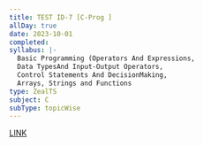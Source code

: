 ```yaml
---
title: TEST ID-7 [C-Prog ]
allDay: true
date: 2023-10-01
completed: 
syllabus: |-
  Basic Programming (Operators And Expressions, 
  Data TypesAnd Input-Output Operators, 
  Control Statements And DecisionMaking, 
  Arrays, Strings and Functions
type: ZealTS
subject: C
subType: topicWise
---
```

[LINK](https://uxkhzfstdjcborfuyyknhkhbyfnskrywvveioufkbjkupomnptjwvhbavkysuhi.vercel.app/solution.html?testId=623af8b6f32ee520e9b026da&test_id=17)
